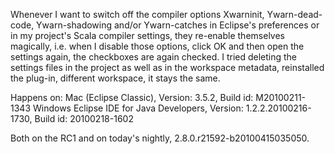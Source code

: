 Whenever I want to switch off the compiler options Xwarninit, Ywarn-dead-code, Ywarn-shadowing and/or Ywarn-catches in Eclipse's preferences or in my project's Scala compiler settings, they re-enable themselves magically, i.e. when I disable those options, click OK and then open the settings again, the checkboxes are again checked. I tried deleting the settings files in the project as well as in the workspace metadata, reinstalled the plug-in, different workspace, it stays the same.

Happens on:
Mac (Eclipse Classic), Version: 3.5.2, Build id: M20100211-1343
Windows Eclipse IDE for Java Developers, Version: 1.2.2.20100216-1730, Build id: 20100218-1602

Both on the RC1 and on today's nightly, 2.8.0.r21592-b20100415035050.

